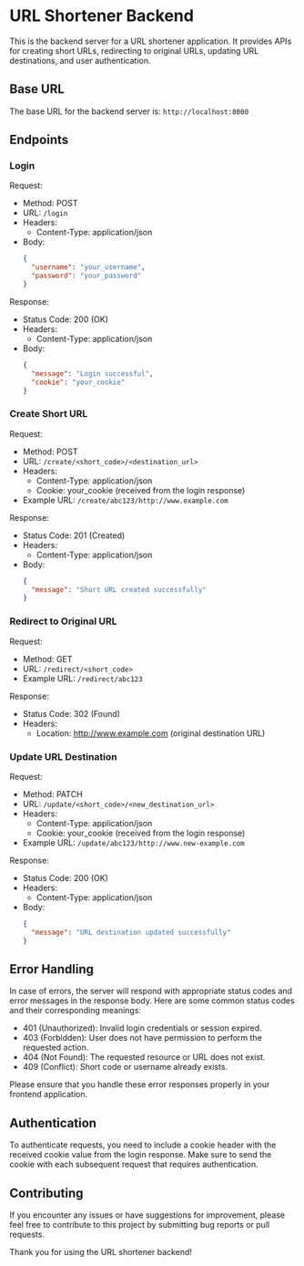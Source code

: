 # URL Shortener Backend

This is the backend server for a URL shortener application. It provides APIs for creating short URLs, redirecting to original URLs, updating URL destinations, and user authentication.

## Base URL

The base URL for the backend server is: `http://localhost:8000`

## Endpoints

### Login

Request:
- Method: POST
- URL: `/login`
- Headers:
  - Content-Type: application/json
- Body:
  ```json
  {
    "username": "your_username",
    "password": "your_password"
  }
  ```

Response:
- Status Code: 200 (OK)
- Headers:
  - Content-Type: application/json
- Body:
  ```json
  {
    "message": "Login successful",
    "cookie": "your_cookie"
  }
  ```

### Create Short URL

Request:
- Method: POST
- URL: `/create/<short_code>/<destination_url>`
- Headers:
  - Content-Type: application/json
  - Cookie: your_cookie (received from the login response)
- Example URL: `/create/abc123/http://www.example.com`

Response:
- Status Code: 201 (Created)
- Headers:
  - Content-Type: application/json
- Body:
  ```json
  {
    "message": "Short URL created successfully"
  }
  ```

### Redirect to Original URL

Request:
- Method: GET
- URL: `/redirect/<short_code>`
- Example URL: `/redirect/abc123`

Response:
- Status Code: 302 (Found)
- Headers:
  - Location: http://www.example.com (original destination URL)

### Update URL Destination

Request:
- Method: PATCH
- URL: `/update/<short_code>/<new_destination_url>`
- Headers:
  - Content-Type: application/json
  - Cookie: your_cookie (received from the login response)
- Example URL: `/update/abc123/http://www.new-example.com`

Response:
- Status Code: 200 (OK)
- Headers:
  - Content-Type: application/json
- Body:
  ```json
  {
    "message": "URL destination updated successfully"
  }
  ```

## Error Handling

In case of errors, the server will respond with appropriate status codes and error messages in the response body. Here are some common status codes and their corresponding meanings:

- 401 (Unauthorized): Invalid login credentials or session expired.
- 403 (Forbidden): User does not have permission to perform the requested action.
- 404 (Not Found): The requested resource or URL does not exist.
- 409 (Conflict): Short code or username already exists.

Please ensure that you handle these error responses properly in your frontend application.

## Authentication

To authenticate requests, you need to include a cookie header with the received cookie value from the login response. Make sure to send the cookie with each subsequent request that requires authentication.

## Contributing

If you encounter any issues or have suggestions for improvement, please feel free to contribute to this project by submitting bug reports or pull requests.

Thank you for using the URL shortener backend!
